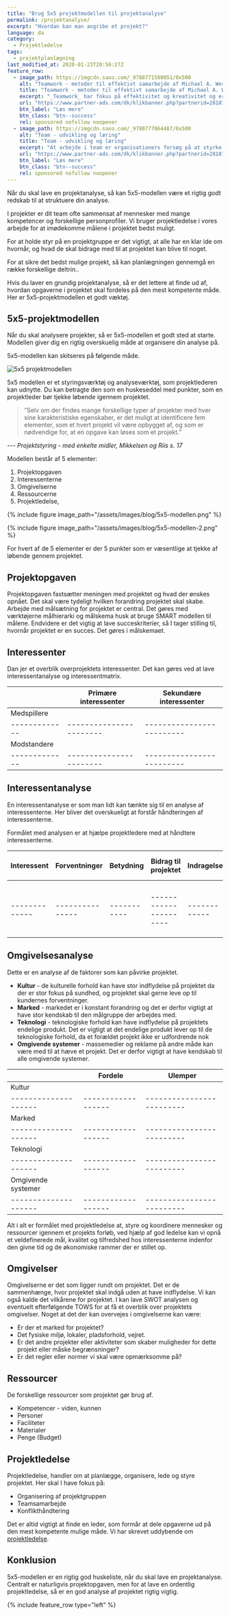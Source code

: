 ```yaml
---
title: "Brug 5x5 projektmodellen til projektanalyse"
permalink: /projektanalyse/
excerpt: "Hvordan kan man angribe et projekt?"
language: da
category:
  - Projektledelse
tags:
  - projektplanlægning
last_modified_at: 2020-01-23T20:50:27Z
feature_row:
  - image_path: https://imgcdn.saxo.com/_9788771580051/0x500
    alt: "Teamwork - metoder til effektivt samarbejde af Michael A. West"
    title: "Teamwork - metoder til effektivt samarbejde af Michael A. West"
    excerpt: "_Teamwork_ har fokus på effektivitet og kreativitet og er for alle, der på den ene eller anden måde bruger teamwork i deres dagligdag. Bogen er fyldt med praktiske eksempler og teori, der kan hjælpe et team med at opstille mål og opnå dem."
    url: "https://www.partner-ads.com/dk/klikbanner.php?partnerid=28187&bannerid=43264&htmlurl=https://www.saxo.com/dk/teamwork_michael-a-west_haeftet_9788771580051"
    btn_label: "Læs mere"
    btn_class: "btn--success"
    rel: sponsored nofollow noopener
  - image_path: https://imgcdn.saxo.com/_9788777064487/0x500
    alt: "Team - udvikling og læring"
    title: "Team - udvikling og læring"
    excerpt: "At arbejde i team er organisationers forsøg på at styrke udvikling af faglige og personlige potentialer og kompetencer. Bogens formål er at give svar på, hvordan udvikling og læring i team kan blive en succes, fx om sporten er en passende metafor til at fremme teamudvikling og læring og forståelse af samarbejde samt om team på arbejdspladsen kan skabe nye fortællinger om medarbejdernes måde at se på samarbejde og gensidig udvikling."
    url: "https://www.partner-ads.com/dk/klikbanner.php?partnerid=28187&bannerid=43264&htmlurl=https://www.saxo.com/dk/team-udvikling-og-laering_morten-bertelsen-red-reinhard-stelter-red_haeftet_9788777064487"
    btn_label: "Læs mere"
    btn_class: "btn--success"
    rel: sponsored nofollow noopener
---
```


Når du skal lave en projektanalyse, så kan 5x5-modellen være et rigtig godt redskab til at struktuere din analyse.

I projekter er dit team ofte sammensat af mennesker med mange kompetencer og forskellige personprofiler. Vi bruger projektledelse i vores arbejde for at imødekomme målene i projektet bedst muligt.

For at holde styr på en projektgruppe er det vigtigt, at alle har en klar ide om hvornår, og hvad de skal bidrage med til at projektet kan blive til noget.

For at sikre det bedst mulige projekt, så kan planlægningen gennemgå en række forskellige deltrin..
 
Hvis du laver en grundig projektanalyse, så er det lettere at finde ud af, hvordan opgaverne i projektet skal fordeles på den mest kompetente måde. Her er 5x5-projektmodellen et godt væktøj.

## 5x5-projektmodellen

Når du skal analysere projekter, så er 5x5-modellen et godt sted at starte. Modellen giver dig en rigtig overskuelig måde at organisere din analyse på.

5x5-modellen kan skitseres på følgende måde.

![5x5 projektmodellen](/assets/images/5x5-model.png)

5x5 modellen er et styringsværktøj og analyseværktøj, som projektlederen kan udnytte. Du kan betragte den som en huskeseddel med punkter, som en projektleder bør tjekke løbende igennem projektet.

> ”Selv om der findes mange forskellige typer af projekter med hver sine karakteristiske
> egenskaber, er det muligt at identificere fem elementer, som et hvert projekt vil være opbygget af,
> og som er nødvendige for, at en opgave kan løses som et projekt.”

--- <cite>Projektstyring - med enkelte midler, Mikkelsen og Riis s. 17</cite>

Modellen består af 5 elementer:

1. Projektopgaven
2. Interessenterne
3. Omgivelserne
4. Ressourcerne
5. Projektledelse,

{% include figure image_path="/assets/images/blog/5x5-modellen.png" %}

{% include figure image_path="/assets/images/blog/5x5-modellen-2.png" %}

For hvert af de 5 elementer er der 5 punkter som er væsentlige at tjekke af løbende gennem
projektet. 

## Projektopgaven

Projektopgaven fastsætter meningen med projektet og hvad der ønskes opnået. Det skal være
tydeligt hvilken forandring projektet skal skabe.
Arbejde med målsætning for projektet er central. Det gøres med værktøjerne målhierarki og
målskema husk at bruge SMART modellen til målene. Endvidere er det vigtig at lave
succeskriterier, så I tager stilling til, hvornår projektet er en succes. Det gøres i målskemaet.


## Interessenter

Dan jer et overblik overprojektets interessenter. Det kan gøres ved at lave interessentanalyse og
interessentmatrix.
 
|             | Primære interessenter | Sekundære interessenter |
|-------------|-----------------------|-------------------------|
| Medspillere |                       |                         |
|-------------|-----------------------|-------------------------|
| Modstandere |                       |                         |
|-------------|-----------------------|-------------------------|

## Interessentanalyse

En interessentanalyse er som man lidt kan tænkte sig til en analyse af interessenterne.  Her bliver det overskueligt at forstår håndteringen af interessenterne.

Formålet med analysen er at hjælpe projektledere med at håndtere interessenterne.

| Interessent | Forventninger | Betydning | Bidrag til projektet | Indragelse | For eller imod |
|-------------|---------------|-----------|----------------------|------------|----------------|
|             |               |           |                      |            |                |
|-------------|---------------|-----------|----------------------|------------|----------------|

## Omgivelsesanalyse

Dette er en analyse af de faktorer som kan påvirke projektet.

- **Kultur** - de kulturelle forhold kan have stor indflydelse på projektet da der er stor fokus på sundhed, og projektet skal gerne leve op til kundernes forventninger.
- **Marked** - markedet er i konstant forandring og det er derfor vigtigt at have stor kendskab til den målgruppe der arbejdes med.
- **Teknologi** - teknologiske forhold kan have indflydelse på projektets endelige produkt. Det er vigtigt at det endelige produkt lever op til de teknologiske forhold, da et forældet projekt ikke er udfordrende nok
- **Omgivende systemer** -  massemedier og reklame på andre måde kan være med til at hæve et projekt. Det er derfor vigtigt at have kendskab til alle omgivende systemer. 

|                    | Fordele          | Ulemper                 |
|--------------------|------------------|-------------------------|
| Kultur             |                  |                         |
|--------------------|------------------|-------------------------|
| Marked             |                  |                         |
|--------------------|------------------|-------------------------|
| Teknologi          |                  |                         |
|--------------------|------------------|-------------------------|
| Omgivende systemer |                  |                         |
|--------------------|------------------|-------------------------|

Alt i alt er formålet med projektledelse at, styre og koordinere mennesker og ressourcer igennem et projekts forløb, ved hjælp af god ledelse kan vi opnå et veldefinerede mål, kvalitet og tilfredshed hos interessenterne indenfor den givne tid og de økonomiske rammer der er stillet op. 

## Omgivelser

Omgivelserne er det som ligger rundt om projektet. Det er de sammenhænge, hvor projektet skal
indgå uden at have indflydelse. Vi kan også kalde det vilkårene for projektet. I kan lave SWOT
analysen og eventuelt efterfølgende TOWS for at få et overblik over projektets omgivelser. Noget
at det der kan overvejes i omgivelserne kan være:

- Er der et marked for projektet?
- Det fysiske miljø, lokaler, pladsforhold, vejret. 
- Er det andre projekter eller aktiviteter som skaber muligheder for dette
projekt eller måske begrænsninger?
- Er det regler eller normer vi skal være opmærksomme på?

## Ressourcer

De forskellige ressourcer som projektet gør brug af.

- Kompetencer - viden, kunnen
- Personer
- Faciliteter
- Materialer
- Penge (Budget)

## Projektledelse


Projektledelse, handler om at planlægge, organisere, lede og styre projektet. Her skal I have fokus
på:

- Organisering af projektgruppen
- Teamsamarbejde
- Konflikthåndtering

Det er altid vigtigt at finde en leder, som formår at dele opgaverne ud på den mest kompetente mulige måde. Vi har skrevet uddybende om [projektledelse](/projektledelse/).

## Konklusion

5x5-modellen er en rigtig god huskeliste, når du skal lave en projektanalyse. Centralt er naturligvis projektopgaven, men for at lave en ordentlig projektledelse, så er en god analyse af projektet rigtig vigtig.

{% include feature_row type="left" %}
